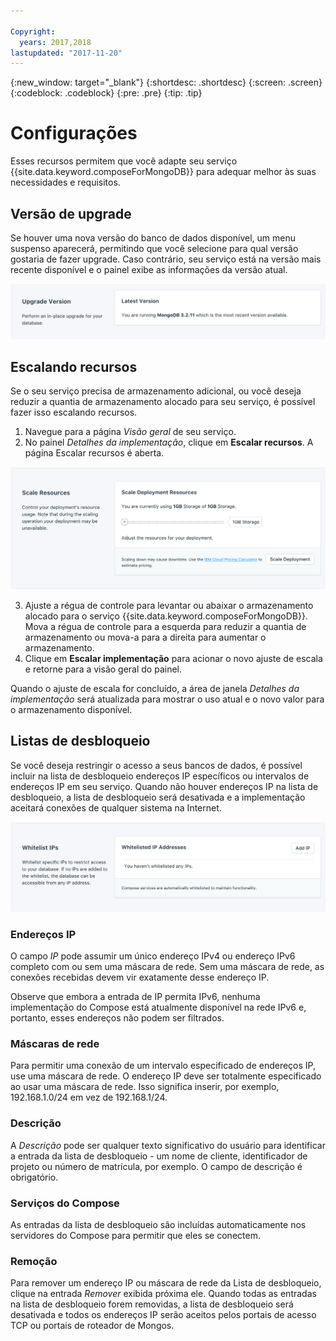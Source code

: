 ```yaml
---

Copyright:
  years: 2017,2018
lastupdated: "2017-11-20"
---
```


{:new_window: target="_blank"}
{:shortdesc: .shortdesc}
{:screen: .screen}
{:codeblock: .codeblock}
{:pre: .pre}
{:tip: .tip}

# Configurações

Esses recursos permitem que você adapte seu serviço {{site.data.keyword.composeForMongoDB}} para adequar melhor às suas necessidades e requisitos.


## Versão de upgrade

Se houver uma nova versão do banco de dados disponível, um menu suspenso aparecerá, permitindo que você selecione para qual versão gostaria de fazer upgrade. Caso contrário, seu serviço está na versão mais recente disponível e o painel exibe as informações da versão atual.

![The Version panel](./images/mongodb-version-show.png "The Version panel")


## Escalando recursos

Se o seu serviço precisa de armazenamento adicional, ou você deseja reduzir a quantia de armazenamento alocado para seu serviço, é possível fazer isso escalando recursos.

1. Navegue para a página _Visão geral_ de seu serviço.
2. No painel _Detalhes da implementação_, clique em **Escalar recursos**. A página Escalar recursos é aberta.

  ![The Scale Resources page](./images/mongodb-scale-show.png "The Scale Resources page")

3. Ajuste a régua de controle para levantar ou abaixar o armazenamento alocado para o serviço {{site.data.keyword.composeForMongoDB}}. Mova a régua de controle para a esquerda para reduzir a quantia de armazenamento ou mova-a para a direita para aumentar o armazenamento.
4. Clique em **Escalar implementação** para acionar o novo ajuste de escala e retorne para a visão geral do painel. 
  
Quando o ajuste de escala for concluído, a área de janela _Detalhes da implementação_ será atualizada para mostrar o uso atual e o novo valor para o armazenamento disponível.


## Listas de desbloqueio

Se você deseja restringir o acesso a seus bancos de dados, é possível incluir na lista de desbloqueio endereços IP específicos ou intervalos de endereços IP em seu serviço. Quando não houver endereços IP na lista de desbloqueio, a lista de desbloqueio será desativada e a implementação aceitará conexões de qualquer sistema na Internet.

![Whitelisting IPs](./images/mongodb-whitelist-show.png "The whitelist fields.")

### Endereços IP
O campo *IP* pode assumir um único endereço IPv4 ou endereço IPv6 completo com ou sem uma máscara de rede. Sem uma máscara de rede, as conexões recebidas devem vir exatamente desse endereço IP. 

Observe que embora a entrada de IP permita IPv6, nenhuma implementação do Compose está atualmente disponível na rede IPv6 e, portanto, esses endereços não podem ser filtrados.

### Máscaras de rede
Para permitir uma conexão de um intervalo especificado de endereços IP, use uma máscara de rede. O endereço IP deve ser totalmente especificado ao usar uma máscara de rede. Isso significa inserir, por exemplo, 192.168.1.0/24 em vez de 192.168.1/24.

### Descrição
A *Descrição* pode ser qualquer texto significativo do usuário para identificar a entrada da lista de desbloqueio - um nome de cliente, identificador de projeto ou número de matrícula, por exemplo. O campo de descrição é obrigatório.

### Serviços do Compose
As entradas da lista de desbloqueio são incluídas automaticamente nos servidores do Compose para permitir que eles se conectem.

### Remoção
Para remover um endereço IP ou máscara de rede da Lista de desbloqueio, clique na entrada *Remover* exibida próxima ele.
Quando todas as entradas na lista de desbloqueio forem removidas, a lista de desbloqueio será desativada e todos os endereços IP serão aceitos pelos portais de acesso TCP ou portais de roteador de Mongos.
